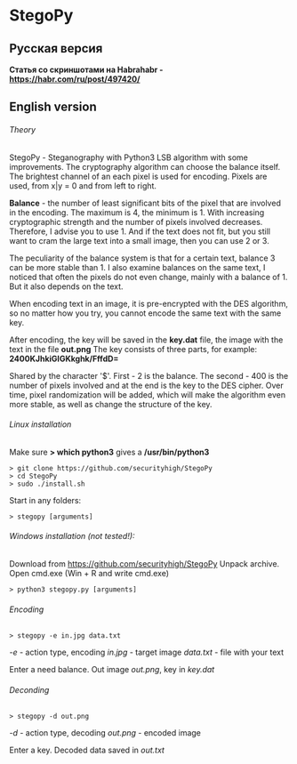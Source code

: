 # StegoPy
## Русская версия
**Статья со скриншотами на Habrahabr - https://habr.com/ru/post/497420/**

## English version

###### Theory
StegoPy - Steganography with Python3 LSB algorithm with some improvements.
The cryptography algorithm can choose the balance itself.
The brightest channel of an each pixel is used for encoding. Pixels are used, from x|y = 0 and from left to right.

**Balance** - the number of least significant bits of the pixel that are involved in the encoding. The maximum is 4, the minimum is 1. With increasing cryptographic strength and the number of pixels involved decreases. Therefore, I advise you to use 1. And if the text does not fit, but you still want to cram the large text into a small image, then you can use 2 or 3.

The peculiarity of the balance system is that for a certain text, balance 3 can be more stable than 1. I also examine balances on the same text, I noticed that often the pixels do not even change, mainly with a balance of 1. But it also depends on the text.

When encoding text in an image, it is pre-encrypted with the DES algorithm, so no matter how you try, you cannot encode the same text with the same key.

After encoding, the key will be saved in the **key.dat** file, the image with the text in the file **out.png**
The key consists of three parts, for example:
**2$400$KJhkiGlGKkghk/FffdD=**

Shared by the character '$'. First - 2 is the balance. The second - 400 is the number of pixels involved and at the end is the key to the DES cipher. Over time, pixel randomization will be added, which will make the algorithm even more stable, as well as change the structure of the key.

###### Linux installation
Make sure **> which python3** gives a **/usr/bin/python3**
```
> git clone https://github.com/securityhigh/StegoPy
> cd StegoPy
> sudo ./install.sh
```

Start in any folders:
```
> stegopy [arguments]
```

###### Windows installation (not tested!):
Download from https://github.com/securityhigh/StegoPy
Unpack archive.
Open cmd.exe (Win + R and write cmd.exe)

```
> python3 stegopy.py [arguments]
```

###### Encoding
```
> stegopy -e in.jpg data.txt
```

_-e_ - action type, encoding
_in.jpg_ - target image
_data.txt_ - file with your text

Enter a need balance.
Out image _out.png_, key in _key.dat_

###### Deconding
```
> stegopy -d out.png
```

_-d_ - action type, decoding
_out.png_ - encoded image

Enter a key.
Decoded data saved in _out.txt_
